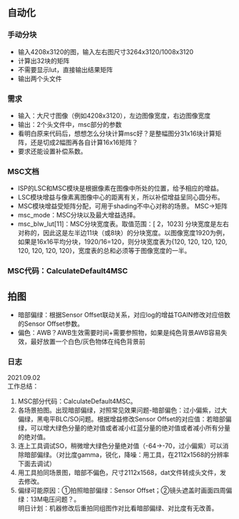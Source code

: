 ## 自动化

### 手动分块
- 输入4208x3120的图，输入左右图尺寸3264x3120/1008x3120
- 计算出32块的矩阵
- 不需要显示lut，直接输出结果矩阵
- 输出两个头文件

### 需求
- 输入：大尺寸图像（例如4208x3120），左边图像宽度，右边图像宽度
- 输出：2个头文件中，msc部分的参数
- 看明白原来代码后，想想怎么分块计算msc好？是整幅图分31x16块计算矩阵，还是切成2幅图再各自计算16x16矩阵？
- 要求还能设置补偿系数。

### MSC文档
- ISP的LSC和MSC模块是根据像素在图像中所处的位置，给予相应的增益。  
- LSC模块增益与像素离图像中心的距离有关，所以补偿增益呈同心圆分布。
- MSC模块增益受矩阵分配，可用于shading不中心对称的场景。  MSC→矩阵  
- msc_mode：MSC分块以及最大增益选择。
- msc_blw_lut[11]：MSC分块宽度表。取值范围：[ 2，1023]
分块宽度是左右对称的，因此这是左半边11块（或8块）的分块宽度。以图像宽度1920为例，如果是16x16平均分块，1920/16=120，则分块宽度表为{120, 120, 120, 120, 120, 120, 120, 120}，宽度表的总和必须等于图像宽度的一半。

### MSC代码：CalculateDefault4MSC

## 拍图
- 暗部偏绿：根据Sensor Offset联动关系，对应log的增益TGAIN修改对应倍数的Sensor Offset参数。
- 偏色：AWB？AWB生效需要时间+需要参照物，如果是纯色背景AWB容易失效，最好放置一个白色/灰色物体在纯色背景前

### 日志
2021.09.02  
工作总结：  
1. MSC部分代码：CalculateDefault4MSC。
2. 各场景拍图。出现暗部偏绿，对照常见效果问题-暗部偏色：过小偏紫，过大偏绿，黑电平BLC/SO问题。根据增益修改Sensor Offset的对应值：若暗部偏绿，可以增大绿色分量的绝对值或者减小红蓝分量的绝对值或者减小所有分量的绝对值。
3. 连上工具调试SO，稍微增大绿色分量绝对值（-64→-70，过小偏紫）可以消除暗部偏绿。（对比度gamma，锐化，降噪：用工具，在2112x1568的分辨率下面去调试）
4. 用工具拍同场景图，暗部不偏色，尺寸2112x1568，dat文件转成头文件，发去修改。
5. 偏绿可能原因：①拍照暗部偏绿：Sensor Offset；②镜头遮盖时画面四周偏绿：13M电压问题？。	  
明日计划：机器修改后重拍同组图作对比看暗部偏绿、对比度有无改善。

